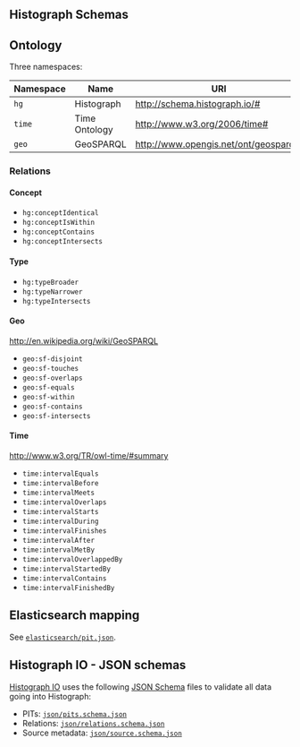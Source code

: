 ## Histograph Schemas

## Ontology

Three namespaces:

| Namespace | Name              | URI
|-----------|-------------------|---------------------------------------
| `hg`      | Histograph        | http://schema.histograph.io/#
| `time`    | Time Ontology     | http://www.w3.org/2006/time#
| `geo`     | GeoSPARQL         | http://www.opengis.net/ont/geosparql#

### Relations

#### Concept

- `hg:conceptIdentical`
- `hg:conceptIsWithin`
- `hg:conceptContains`
- `hg:conceptIntersects`

#### Type

- `hg:typeBroader`
- `hg:typeNarrower`
- `hg:typeIntersects`

#### Geo

http://en.wikipedia.org/wiki/GeoSPARQL

- `geo:sf-disjoint`
- `geo:sf-touches`
- `geo:sf-overlaps`
- `geo:sf-equals`
- `geo:sf-within`
- `geo:sf-contains`
- `geo:sf-intersects`

#### Time

http://www.w3.org/TR/owl-time/#summary

- `time:intervalEquals`
- `time:intervalBefore`
- `time:intervalMeets`
- `time:intervalOverlaps`
- `time:intervalStarts`
- `time:intervalDuring`
- `time:intervalFinishes`
- `time:intervalAfter`
- `time:intervalMetBy`
- `time:intervalOverlappedBy`
- `time:intervalStartedBy`
- `time:intervalContains`
- `time:intervalFinishedBy`

## Elasticsearch mapping

See [`elasticsearch/pit.json`](elasticsearch/pit.json).

## Histograph IO - JSON schemas

[Histograph IO](https://github.com/histograph/io) uses the following [JSON Schema](http://json-schema.org/) files to validate all data going into Histograph:

- PITs: [`json/pits.schema.json`](json/pits.schema.json)
- Relations: [`json/relations.schema.json`](json/relations.schema.json)
- Source metadata: [`json/source.schema.json`](json/source.schema.json)
